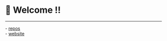 # 👋 Welcome !!
<hr>
- <a href="https://github.com/markie1111?tab=repositories">repos</a> <br>
- <a href="https://cshmark.xyz/">website</a>
